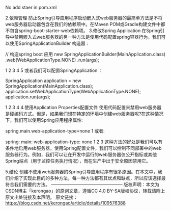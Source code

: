 

No add staer in pom.xml

2.依赖管理
防止Spring引导应用程序启动嵌入式web服务器的最简单方法是不将web服务器启动器包含在我们的依赖项中。在Maven POM或Gradle构建文件中都不包含spring-boot-starter-web依赖项。
3.修改Spring Application
在Spring引导中禁用嵌入式web服务器的另一种方法是使用代码配置spring容器行为。我们可以使用SpringApplicationBuilder 构造器 :

// 构造spring boot 应用
new SpringApplicationBuilder(MainApplication.class)
  .web(WebApplicationType.NONE)
  .run(args);

1
2
3
4
5
或者我们可以配置SpringApplication ：

SpringApplication application = new SpringApplication(MainApplication.class);
application.setWebApplicationType(WebApplicationType.NONE);
application.run(args);

1
2
3
4
4.使用Application Properties配置文件
使用代码配置来禁用web服务器是硬编码方式。但是，如果我们想在特定的环境中创建web服务器呢?在这种情况下，我们可以使用Spring应用程序属性:

spring.main.web-application-type=none
1
或者:

spring:
  main:
    web-application-type: none
1
2
3
这种方法的好处是我们可以有条件地启用web服务器。使用Spring配置文件，我们可以控制不同部署中的web服务器行为。例如，我们可以让在开发中运行的web服务器仅公开指标或其他Spring端点（用于监控任务执行情况），而在生产中出于安全原因禁用它。

5.结论
创建不使用web服务器的Spring引导应用程序有很多原因。在本文中，我们介绍了实现此目的的多种方法。每一种方法都有其优点和缺点，所以应该选择最符合我们需要的方法。
————————————————
版权声明：本文为CSDN博主「kerongao」的原创文章，遵循CC 4.0 BY-SA版权协议，转载请附上原文出处链接及本声明。
原文链接：https://blog.csdn.net/kerongao/article/details/109576388
